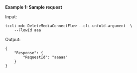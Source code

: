 **Example 1: Sample request**



Input: 

```
tccli mdc DeleteMediaConnectFlow --cli-unfold-argument  \
    --FlowId aaa
```

Output: 
```
{
    "Response": {
        "RequestId": "aaaaa"
    }
}
```


